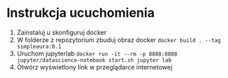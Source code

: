 # Instrukcja ucuchomienia

1. Zainstaluj u skonfiguruj docker
2. W folderze z repozytorium zbuduj obraz docker
    `docker build . --tag simpleaura:0.1`
3. Uruchom jupyterlab
    `docker run -it --rm -p 8888:8888 jupyter/datascience-notebook start.sh jupyter lab`
4. Otwórz wyświetlony link w przeglądarce internetowej
